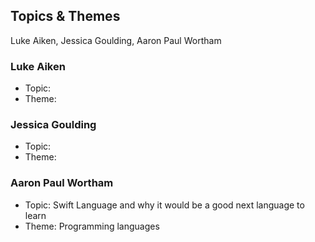 ## Topics & Themes

Luke Aiken, Jessica Goulding, Aaron Paul Wortham

### Luke Aiken

* Topic:
* Theme:

### Jessica Goulding

* Topic:
* Theme:

### Aaron Paul Wortham

* Topic: Swift Language and why it would be a good next language to learn
* Theme: Programming languages
